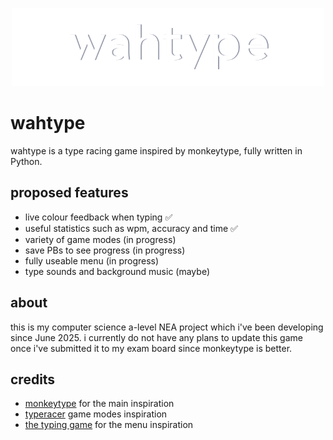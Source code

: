 <p align="center">
  <img width="500" alt="wahtype logo" src="images/game_logo.png">
</p>

# wahtype
wahtype is a type racing game inspired by monkeytype, fully written in Python.

## proposed features
- live colour feedback when typing ✅
- useful statistics such as wpm, accuracy and time ✅
- variety of game modes (in progress)
- save PBs to see progress (in progress)
- fully useable menu (in progress)
- type sounds and background music (maybe)

## about
this is my computer science a-level NEA project which i've been developing since June 2025.
i currently do not have any plans to update this game once i've submitted it to my exam board since monkeytype is better.

## credits
- [monkeytype](https://monkeytype.com/) for the main inspiration
- [typeracer](https://play.typeracer.com/) game modes inspiration
- [the typing game](https://www.roblox.com/games/12370415402/The-Typing-Game) for the menu inspiration
